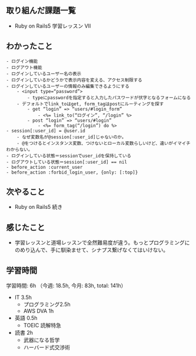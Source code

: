 ## 取り組んだ課題一覧
- Ruby on Rails5 学習レッスン VII
## わかったこと
    - ログイン機能
    - ログアウト機能
    - ログインしているユーザー名の表示
    - ログインしているかどうかで表示内容を変える、アクセス制限する
    - ログインしているユーザーの情報のみ編集できるようにする
        - <input type=“password”>
            - typeにpasswordを指定すると入力したパスワードが伏字となるフォームになる
        - デフォルトでlink_toはget, form_tagはpostにルーティングを探す
            - get “login” => “users/#login_form”
                - <%= link_to(“ログイン”, “/login” %>
            - post “login” => “users/#login”
                - <%= form_tag(“/login”) do %>
    - session[:user_id] = @user.id 
        - なぜ変数名が@session[:user_id]じゃないのか。
        - @をつけるとインスタンス変数、つけないとローカル変数らしいけど、違いがイマイチわからない。
    - ログインしている状態＝sessionでuser_idを保持している
    - ログアウトしている状態＝session[:user_id] == nil
    - before_action :current_user
    - before_action :forbid_login_user, {only: [:top]}
## 次やること
- Ruby on Rails5 続き
## 感じたこと
- 学習レッスンと道場レッスンで全然難易度が違う。もっとプログラミングにのめり込んで、手に馴染ませて、シナプス繋げなくてはいけない。
## 学習時間
学習時間: 6h （今週: 18.5h, 今月: 83h, total: 141h）
- IT 3.5h
  - プログラミング2.5h
  - AWS DVA 1h
- 英語 0.5h
  - TOEIC 読解特急
- 読書 2h
  - 武器になる哲学
  - ハーバード式交渉術
    
    
